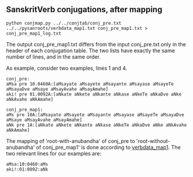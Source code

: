 

## SanskritVerb conjugations, after mapping

```
python conjmap.py ../../conjtab/conj_pre.txt ../../pysanroots/verbdata_map1.txt conj_pre_map1.txt > conj_pre_map1_log.txt
```

The output conj_pre_map1.txt  differs from the input conj_pre.txt only in the
header of each conjugation table. The two lists have exactly the same 
number of lines, and in the same order.

As example, consider two examples, lines 1 and 4.
```
conj_pre:
aMsa pre 10.0460A:[aMsayate aMsayete aMsayante aMsayase aMsayeTe aMsayaDve aMsaye aMsayAvahe aMsayAmahe]
aki! pre 01.0092A:[aNkate aNkete aNkante aNkase aNkeTe aNkaDve aNke aNkAvahe aNkAmahe]

conj_pre_map1:
aMs pre 10A:[aMsayate aMsayete aMsayante aMsayase aMsayeTe aMsayaDve aMsaye aMsayAvahe aMsayAmahe]
aNk pre 1A:[aNkate aNkete aNkante aNkase aNkeTe aNkaDve aNke aNkAvahe aNkAmahe]

```

The mapping of 'root-with-anubandha' of conj_pre to 'root-without-anubandha' of conj_pre_map1' is done according to [verbdata_map1](https://github.com/funderburkjim/elispsanskrit/blob/master/pysanskritv1/dhaval/roots/verbdata_map1.txt).
The two relevant lines for our examples are:
```
aMsa:10:0460:aMs
aki!:01:0092:aNk
```

